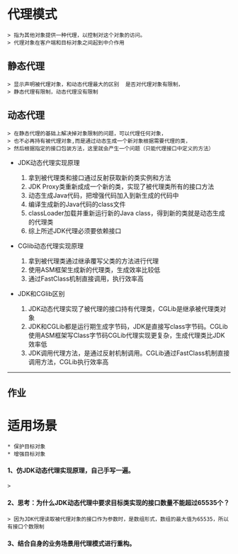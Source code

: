 # 代理模式
    > 指为其他对象提供一种代理，以控制对这个对象的访问。
    > 代理对象在客户端和目标对象之间起到中介作用

## 静态代理
    > 显示声明被代理对象，和动态代理最大的区别  是否对代理对象有限制，
    > 静态代理有限制，动态代理没有限制
## 动态代理
    > 在静态代理的基础上解决掉对象限制的问题，可以代理任何对象，
    > 也不必再持有被代理对象,而是通过动态生成一个新对象根据需要代理的类，
    > 然后根据指定的接口包装方法，这里就会产生一个问题（只能代理接口中定义的方法）    

* JDK动态代理实现原理 
    1. 拿到被代理类和接口通过反射获取新的类实例和方法
    2. JDK Proxy类重新成成一个新的类，实现了被代理类所有的接口方法
    3. 动态生成Java代码，把增强代码加入到新生成的代码中
    4. 编译生成新的Java代码的class文件
    5. classLoader加载并重新运行新的Java class，得到新的类就是动态生成的代理类
    6. 综上所述JDK代理必须要依赖接口
    
* CGlib动态代理实现原理
    1. 拿到被代理类通过继承覆写父类的方法进行代理
    2. 使用ASM框架生成新的代理类，生成效率比较低
    3. 通过FastClass机制直接调用，执行效率高

* JDK和CGlib区别
    1. JDK动态代理实现了被代理的接口持有代理类，CGLib是继承被代理类对象
    2. JDK和CGLib都是运行期生成字节码，JDK是直接写class字节码。CGLib使用ASM框架写Class字节码CGLib代理实现更复杂，生成代理类比JDK效率低
    3. JDK调用代理方法，是通过反射机制调用。CGLib通过FastClass机制直接调用方法，CGLib执行效率高
    
---
作业
---
# 适用场景
    * 保护目标对象
    * 增强目标对象
    
#### 1、仿JDK动态代理实现原理，自己手写一遍。
    >


#### 2、思考：为什么JDK动态代理中要求目标类实现的接口数量不能超过65535个？

    > 因为JDK代理读取被代理对象的接口作为参数时，是数组形式，数组的最大值为65535，所以有接口个数限制

#### 3、结合自身的业务场景用代理模式进行重构。
